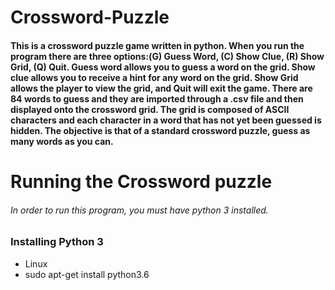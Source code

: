 # Crossword-Puzzle
#### This is a crossword puzzle game written in python. When you run the program there are three options:(G) Guess Word, (C) Show Clue, (R) Show Grid, (Q) Quit. Guess word allows you to guess a word on the grid. Show clue allows you to receive a hint for any word on the grid. Show Grid allows the player to view the grid, and Quit will exit the game. There are 84 words to guess and they are imported through a .csv file and then displayed onto the crossword grid. The grid is composed of ASCII characters and each character in a word that has not yet been guessed is hidden. The objective is that of a standard crossword puzzle, guess as many words as you can. 

# Running the Crossword puzzle

###### *In order to run this program, you must have python 3 installed.*
### Installing Python 3
* Linux
 * sudo apt-get install python3.6

